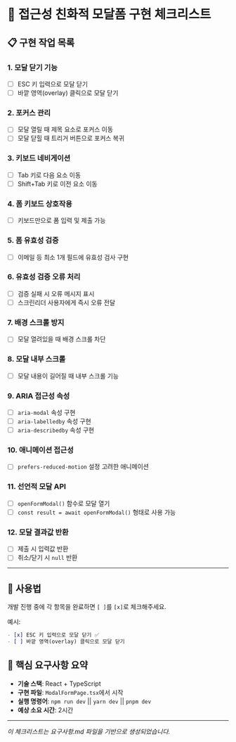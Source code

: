 # 🚀 접근성 친화적 모달폼 구현 체크리스트

## 📋 구현 작업 목록

### 1. 모달 닫기 기능

- [ ] ESC 키 입력으로 모달 닫기
- [ ] 바깥 영역(overlay) 클릭으로 모달 닫기

### 2. 포커스 관리

- [ ] 모달 열릴 때 제목 요소로 포커스 이동
- [ ] 모달 닫힐 때 트리거 버튼으로 포커스 복귀

### 3. 키보드 네비게이션

- [ ] Tab 키로 다음 요소 이동
- [ ] Shift+Tab 키로 이전 요소 이동

### 4. 폼 키보드 상호작용

- [ ] 키보드만으로 폼 입력 및 제출 가능

### 5. 폼 유효성 검증

- [ ] 이메일 등 최소 1개 필드에 유효성 검사 구현

### 6. 유효성 검증 오류 처리

- [ ] 검증 실패 시 오류 메시지 표시
- [ ] 스크린리더 사용자에게 즉시 오류 전달

### 7. 배경 스크롤 방지

- [ ] 모달 열려있을 때 배경 스크롤 차단

### 8. 모달 내부 스크롤

- [ ] 모달 내용이 길어질 때 내부 스크롤 기능

### 9. ARIA 접근성 속성

- [ ] `aria-modal` 속성 구현
- [ ] `aria-labelledby` 속성 구현
- [ ] `aria-describedby` 속성 구현

### 10. 애니메이션 접근성

- [ ] `prefers-reduced-motion` 설정 고려한 애니메이션

### 11. 선언적 모달 API

- [ ] `openFormModal()` 함수로 모달 열기
- [ ] `const result = await openFormModal()` 형태로 사용 가능

### 12. 모달 결과값 반환

- [ ] 제출 시 입력값 반환
- [ ] 취소/닫기 시 `null` 반환

---

## 📝 사용법

개발 진행 중에 각 항목을 완료하면 `[ ]`를 `[x]`로 체크해주세요.

예시:

```markdown
- [x] ESC 키 입력으로 모달 닫기 ✅
- [ ] 바깥 영역(overlay) 클릭으로 모달 닫기
```

## 🎯 핵심 요구사항 요약

- **기술 스택**: React + TypeScript
- **구현 파일**: `ModalFormPage.tsx`에서 시작
- **실행 명령어**: `npm run dev` || `yarn dev` || `pnpm dev`
- **예상 소요 시간**: 2시간

---

_이 체크리스트는 요구사항.md 파일을 기반으로 생성되었습니다._
